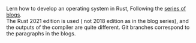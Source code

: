 Lern how to develop an operating system in Rust, Following the [series of blogs](https://os.phil-opp.com/).     
The Rust 2021 edition is used ( not 2018 edition as in the blog series), and the outputs of the compiler are quite different. 
Git branches correspond to the paragraphs in the blogs. 


